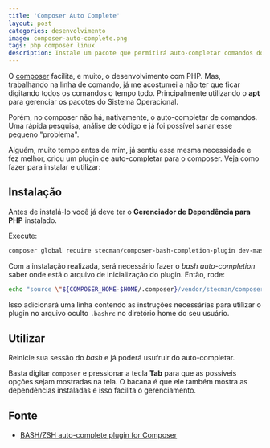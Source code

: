 ```yaml
---
title: 'Composer Auto Complete'
layout: post
categories: desenvolvimento
image: composer-auto-complete.png
tags: php composer linux
description: Instale um pacote que permitirá auto-completar comandos do Composer pelo terminal.
---
```


O [composer](https://getcomposer.org/) facilita, e muito, o desenvolvimento com PHP. Mas, trabalhando na linha de comando, já me acostumei a não ter que ficar digitando todos os comandos o tempo todo. Principalmente utilizando o **apt** para gerenciar os pacotes do Sistema Operacional.

Porém, no composer não há, nativamente, o auto-completar de comandos. Uma rápida pesquisa, análise de código e já foi possível sanar esse pequeno "problema".

Alguém, muito tempo antes de mim, já sentiu essa mesma necessidade e fez melhor, criou um plugin de auto-completar para o composer. Veja como fazer para instalar e utilizar:

## Instalação

Antes de instalá-lo você já deve ter o **Gerenciador de Dependência para PHP** instalado.

Execute:

```sh
composer global require stecman/composer-bash-completion-plugin dev-master
```

Com a instalação realizada, será necessário fazer o _bash auto-completion_ saber onde está o arquivo de inicialização do plugin. Então, rode:

```sh
echo "source \"${COMPOSER_HOME-$HOME/.composer}/vendor/stecman/composer-bash-completion-plugin/hooks/bash-completion\"" >> ~/.bashrc
```

Isso adicionará uma linha contendo as instruções necessárias para utilizar o plugin no arquivo oculto `.bashrc` no diretório home do seu usuário.

## Utilizar

Reinicie sua sessão do _bash_ e já poderá usufruir do auto-completar.

Basta digitar `composer` e pressionar a tecla **Tab** para que as possíveis opções sejam mostradas na tela. O bacana é que ele também mostra as dependências instaladas e isso facilita o gerenciamento.

## Fonte

-   [BASH/ZSH auto-complete plugin for Composer](https://github.com/stecman/composer-bash-completion-plugin)
